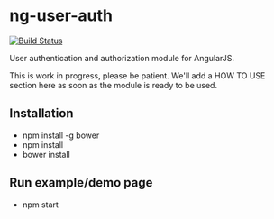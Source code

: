 # ng-user-auth

[![Build Status](https://img.shields.io/travis/guggero/ng-user-auth.svg)](https://travis-ci.org/guggero/ng-user-auth)

User authentication and authorization module for AngularJS.

This is work in progress, please be patient. We'll add a HOW TO USE section here as soon as the module is ready to be used.

## Installation

* npm install -g bower
* npm install
* bower install

## Run example/demo page

* npm start
